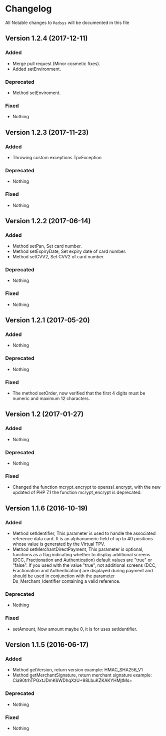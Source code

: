 # Changelog

All Notable changes to `Redsys` will be documented in this file

## Version 1.2.4 (2017-12-11)

### Added
- Merge pull request (Minor cosmetic fixes).
- Added setEnvironment.

### Deprecated
- Method setEnviroment.

### Fixed
- Nothing

## Version 1.2.3 (2017-11-23)

### Added
- Throwing custom exceptions TpvException

### Deprecated
- Nothing

### Fixed
- Nothing


## Version 1.2.2 (2017-06-14)

### Added
- Method setPan, Set card number.
- Method setExpiryDate, Set expiry date of card number.
- Method setCVV2, Set CVV2 of card number.

### Deprecated
- Nothing

### Fixed
- Nothing


## Version 1.2.1 (2017-05-20)

### Added
- Nothing

### Deprecated
- Nothing

### Fixed
- The method setOrder, now verified that the first 4 digits must be numeric and maximum 12 characters.

## Version 1.2 (2017-01-27)

### Added
- Nothing

### Deprecated
- Nothing

### Fixed
- Changed the function mcrypt_encrypt to openssl_encrypt, with the new updated of PHP 7.1 the function mcrypt_encrypt is deprecated.

## Version 1.1.6 (2016-10-19)

### Added
- Method setIdentifier, This parameter is used to handle the associated reference data card. It is an alphanumeric field of up to 40 positions whose value is generated by the Virtual TPV.
- Method setMerchantDirectPayment, This parameter is optional, functions as a flag indicating whether to display additional screens (DCC, Fractionation and Authentication) default values are "true" or "false". If you used with the value "true", not additional screens (DCC, Fractionation and Authentication) are displayed during payment and should be used in conjunction with the parameter Ds_Merchant_Identifier containing a valid reference.

### Deprecated
- Nothing

### Fixed
- setAmount, Now amount maybe 0, it is for uses setIdentifier.

## Version 1.1.5 (2016-06-17)

### Added
- Method getVersion, return version example: HMAC_SHA256_V1
- Method getMerchantSignature, return merchant signature example: Cia90trhTPGxtJDmK6WDhqXzU+98LbuKZKAKYHMjtMs=

### Deprecated
- Nothing

### Fixed
- Nothing